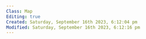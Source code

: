 ```yaml
---
Class: Map
Editing: true
Created: Saturday, September 16th 2023, 6:12:04 pm
Modified: Saturday, September 16th 2023, 6:12:16 pm
---
```

